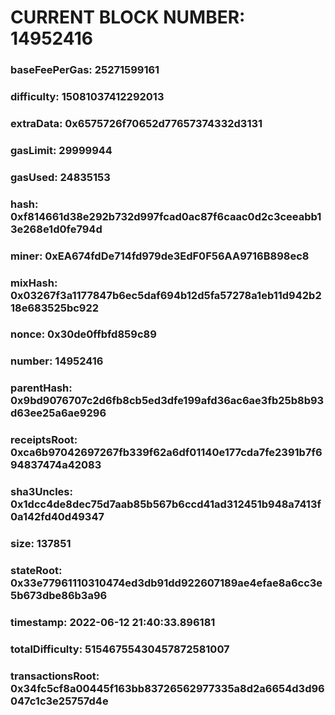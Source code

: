 # CURRENT BLOCK NUMBER: 14952416

### baseFeePerGas: 25271599161
### difficulty: 15081037412292013
### extraData: 0x6575726f70652d77657374332d3131
### gasLimit: 29999944
### gasUsed: 24835153
### hash: 0xf814661d38e292b732d997fcad0ac87f6caac0d2c3ceeabb13e268e1d0fe794d
### miner: 0xEA674fdDe714fd979de3EdF0F56AA9716B898ec8
### mixHash: 0x03267f3a1177847b6ec5daf694b12d5fa57278a1eb11d942b218e683525bc922
### nonce: 0x30de0ffbfd859c89
### number: 14952416
### parentHash: 0x9bd9076707c2d6fb8cb5ed3dfe199afd36ac6ae3fb25b8b93d63ee25a6ae9296
### receiptsRoot: 0xca6b97042697267fb339f62a6df01140e177cda7fe2391b7f694837474a42083
### sha3Uncles: 0x1dcc4de8dec75d7aab85b567b6ccd41ad312451b948a7413f0a142fd40d49347
### size: 137851
### stateRoot: 0x33e77961110310474ed3db91dd922607189ae4efae8a6cc3e5b673dbe86b3a96
### timestamp: 2022-06-12 21:40:33.896181
### totalDifficulty: 51546755430457872581007
### transactionsRoot: 0x34fc5cf8a00445f163bb83726562977335a8d2a6654d3d96047c1c3e25757d4e

